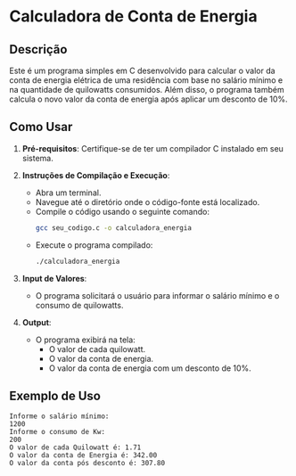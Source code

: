 # Calculadora de Conta de Energia

## Descrição

Este é um programa simples em C desenvolvido para calcular o valor da conta de energia elétrica de uma residência com base no salário mínimo e na quantidade de quilowatts consumidos. Além disso, o programa também calcula o novo valor da conta de energia após aplicar um desconto de 10%.

## Como Usar

1. **Pré-requisitos**: Certifique-se de ter um compilador C instalado em seu sistema.

2. **Instruções de Compilação e Execução**:
   
   - Abra um terminal.
   - Navegue até o diretório onde o código-fonte está localizado.
   - Compile o código usando o seguinte comando:
     ```bash
     gcc seu_codigo.c -o calculadora_energia
     ```
   - Execute o programa compilado:
     ```bash
     ./calculadora_energia
     ```

3. **Input de Valores**:
   
   - O programa solicitará o usuário para informar o salário mínimo e o consumo de quilowatts.

4. **Output**:
   
   - O programa exibirá na tela:
     - O valor de cada quilowatt.
     - O valor da conta de energia.
     - O valor da conta de energia com um desconto de 10%.

## Exemplo de Uso

```plaintext
Informe o salário mínimo:
1200
Informe o consumo de Kw:
200
O valor de cada Quilowatt é: 1.71
O valor da conta de Energia é: 342.00
O valor da conta pós desconto é: 307.80
```
